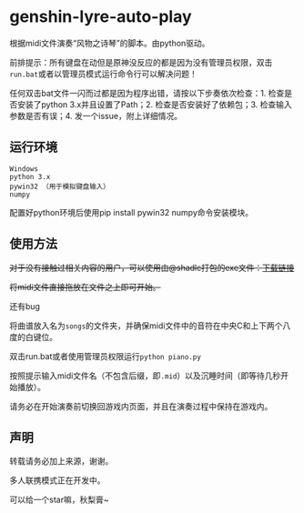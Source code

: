 # genshin-lyre-auto-play
根据midi文件演奏“风物之诗琴”的脚本。由python驱动。

前排提示：所有键盘在动但是原神没反应的都是因为没有管理员权限，双击`run.bat`或者以管理员模式运行命令行可以解决问题！

任何双击bat文件一闪而过都是因为程序出错，请按以下步奏依次检查：1. 检查是否安装了python 3.x并且设置了Path；2. 检查是否安装好了依赖包；3. 检查输入参数是否有误；4. 发一个issue，附上详细情况。

## 运行环境

```
Windows
python 3.x
pywin32 （用于模拟键盘输入）
numpy
```

配置好python环境后使用pip install pywin32 numpy命令安装模块。

## 使用方法

~~对于没有接触过相关内容的用户，可以使用由@shadlc打包的exe文件：[下载链接](https://github.com/Misaka17032/genshin-lyre-auto-play/releases/download/V1.0/piano.exe)~~

~~将midi文件直接拖放在文件之上即可开始。~~

还有bug

将曲谱放入名为`songs`的文件夹，并确保midi文件中的音符在中央C和上下两个八度的白键位。

双击run.bat或者使用管理员权限运行`python piano.py`

按照提示输入midi文件名（不包含后缀，即`.mid`）以及沉睡时间（即等待几秒开始播放）。

请务必在开始演奏前切换回游戏内页面，并且在演奏过程中保持在游戏内。

## 声明

转载请务必加上来源，谢谢。

多人联携模式正在开发中。

可以给一个star嘛，秋梨膏~
